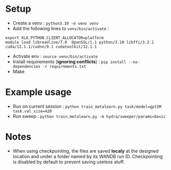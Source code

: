 # Setup
- Create a venv : `python3.10 -m venv venv`
- Add the following lines to `venv/bin/activate` : 
```
export XLA_PYTHON_CLIENT_ALLOCATOR=platform
module load libreadline/7.0  OpenSSL/1.1 python/3.10 libffi/3.2.1 cuda/12.1.1/cudnn/9.1 cudatoolkit/12.1.1
```
- Activate env : `source venv/bin/activate`
- Install requirements (**ignoring conflicts**) : `pip install --no-dependencies -r requirements.txt`
- Make
# Example usage
- Run on current session : `python train_metalearn.py task/model=gpt5M task.val_size=420`
- Run sweep : `python train_metalearn.py -m hydra/sweeper/params=basic`

# Notes
- When using checkpointing, the files are saved **localy** at the designed location and under a folder named by its WANDB run ID. Checkpointing is disabled by default to prevent saving useless stuff.
